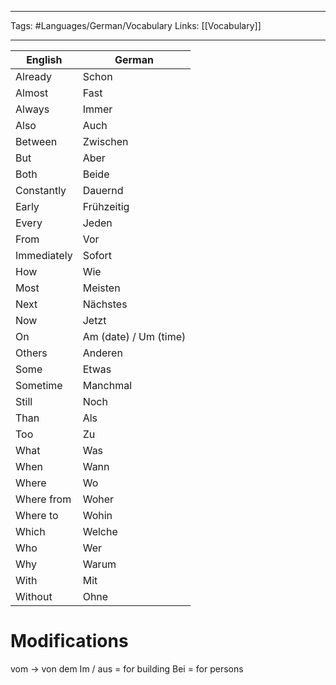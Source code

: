 ___
Tags: #Languages/German/Vocabulary 
Links: [[Vocabulary]]
___
English | German
------------ | ------------
Already | Schon
Almost | Fast
Always | Immer
Also | Auch
Between | Zwischen
But | Aber
Both | Beide
Constantly | Dauernd
Early | Frühzeitig
Every | Jeden
From | Vor
Immediately | Sofort
How | Wie
Most | Meisten 
Next | Nächstes
Now | Jetzt
On | Am (date) / Um (time)
Others | Anderen
Some | Etwas
Sometime | Manchmal
Still | Noch
Than | Als
Too | Zu
What | Was
When | Wann
Where | Wo
Where from | Woher
Where to | Wohin
Which | Welche
Who | Wer
Why | Warum
With | Mit
Without | Ohne


# Modifications
vom -> von dem
Im / aus = for building
Bei = for persons